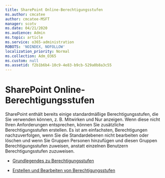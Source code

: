 ```yaml
---
title: SharePoint Online-Berechtigungsstufen
ms.author: cmcatee
author: cmcatee-MSFT
manager: scotv
ms.date: 04/21/2020
ms.audience: Admin
ms.topic: article
ms.service: o365-administration
ROBOTS: 'NOINDEX, NOFOLLOW'
localization_priority: Normal
ms.collection: Adm_O365
ms.custom: null
ms.assetid: f2b1b6b4-10c9-4e83-b9cb-529a0b8a3c55
---
```


# <a name="sharepoint-online-permission-levels"></a>SharePoint Online-Berechtigungsstufen

SharePoint enthält bereits einige standardmäßige Berechtigungsstufen, die Sie verwenden können, z. B. Mitwirken und Nur anzeigen. Wenn diese nicht Ihren Anforderungen entsprechen, können Sie zusätzliche Berechtigungsstufen erstellen. Es ist am einfachsten, Berechtigungen nachzuverfolgen, wenn Sie die Standardebenen nicht bearbeiten oder löschen und wenn Sie Gruppen Personen hinzufügen und diesen Gruppen Berechtigungsstufen zuweisen, anstatt einzelnen Benutzern Berechtigungsstufen zuzuweisen.
  
- [Grundlegendes zu Berechtigungsstufen](https://go.microsoft.com/fwlink/?linkid=867071)
    
- [Erstellen und Bearbeiten von Berechtigungsstufen](https://go.microsoft.com/fwlink/?linkid=867072)
    

